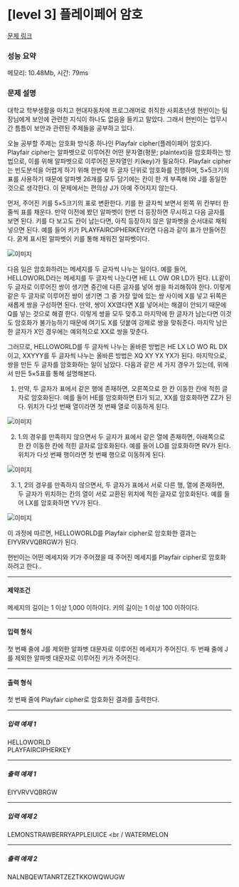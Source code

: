 # [level 3] 플레이페어 암호

[문제 링크](https://softeer.ai/practice/info.do?idx=1&eid=804)

### 성능 요약

메모리: 10.48Mb, 시간: 79ms

### 문제 설명

<p>대학교 학부생활을 마치고 현대자동차에 프로그래머로 취직한 사회초년생 현빈이는 팀장님에게 보안에 관련한 지식이 하나도 없음을 들키고 말았다. 그래서 현빈이는 업무시간 틈틈이 보안과 관련된 주제들을 공부하고 있다.

오늘 공부할 주제는 암호화 방식중 하나인 Playfair cipher(플레이페어 암호)다. Playfair cipher는 알파벳으로 이루어진 어떤 문자열(평문; plaintext)을 암호화하는 방법으로, 이를 위해 알파벳으로 이루어진 문자열인 키(key)가 필요하다. Playfair cipher는 빈도분석을 어렵게 하기 위해 한번에 두 글자 단위로 암호화를 진행하며, 5×5크기의 표를 사용하기 때문에 알파벳 26개를 모두 담기에는 칸이 한 개 부족해 I와 J를 동일한 것으로 생각한다. 이 문제에서는 편의상 J가 아예 주어지지 않는다.

먼저, 주어진 키를 5×5크기의 표로 변환한다. 키를 한 글자씩 보면서 왼쪽 위 칸부터 한줄씩 표를 채운다. 만약 이전에 봤던 알파벳이 한번 더 등장하면 무시하고 다음 글자를 보면 된다. 키를 다 보고도 칸이 남는다면, 아직 등장하지 않은 알파벳을 순서대로 채워넣으면 된다. 예를 들어 키가 PLAYFAIRCIPHERKEY라면 다음과 같이 표가 만들어진다. 굵게 표시된 알파벳이 키를 통해 채워진 알파벳이다.

![이미지](https://softeer.ai/upload/2021/12/20211217_173746926_52835.png)

다음 일은 암호화하려는 메세지를 두 글자씩 나누는 일이다. 예를 들어, HELLOWORLD라는 메세지를 두 글자씩 나눈다면 HE LL OW OR LD가 된다. LL같이 두 글자로 이루어진 쌍이 생기면 중간에 다른 글자를 넣어 쌍을 파괴해줘야 한다. 이렇게 같은 두 글자로 이루어진 쌍이 생기면 그 중 가장 앞에 있는 쌍 사이에 X를 넣고 뒤쪽은 새롭게 쌍을 구성하면 된다. 만약, 쌍이 XX였다면 X를 넣어서는 해결이 안되기 때문에 Q를 넣는 것으로 해결 한다. 이렇게 쌍을 모두 맞추고 마지막에 한 글자가 남는다면 이것도 암호화가 불가능하기 때문에 여기도 X를 덧붙여 강제로 쌍을 맞춰준다. 마지막 남은 한 글자가 X인 경우에는 예외적으로 XX로 쌍을 맞춘다.

그러므로, HELLOWORLD를 두 글자씩 나누는 올바른 방법은 HE LX LO WO RL DX이고, XXYYY를 두 글자씩 나누는 올바른 방법은 XQ XY YX YX가 된다. 마지막으로, 쌍을 만든 두 글자를 암호화하는 일이 남았다. 다음과 같은 세 가지 경우가 있는데, 위에서 만든 5×5표를 통해 설명해본다.

1. 만약, 두 글자가 표에서 같은 행에 존재하면, 오른쪽으로 한 칸 이동한 칸에 적힌 글자로 암호화된다. 예를 들어 HE를 암호화하면 EI가 되고, XX를 암호화하면 ZZ가 된다. 위치가 다섯 번째 열이라면 첫 번째 열로 이동하게 된다.

![이미지](https://softeer.ai/upload/2021/12/20211217_174122154_84160.png)

2. 1.의 경우를 만족하지 않으면서 두 글자가 표에서 같은 열에 존재하면, 아래쪽으로 한 칸 이동한 칸에 적힌 글자로 암호화된다. 예를 들어 LO를 암호화하면 RV가 된다. 위치가 다섯 번째 행이라면 첫 번째 행으로 이동하게 된다.

![이미지](https://softeer.ai/upload/2021/12/20211217_174255968_61302.png)

3. 1, 2의 경우를 만족하지 않으면서, 두 글자가 표에서 서로 다른 행, 열에 존재하면, 두 글자가 위치하는 칸의 열이 서로 교환된 위치에 적힌 글자로 암호화된다. 예를 들어 LX를 암호화하면 YV가 된다.

![이미지](https://softeer.ai/upload/2021/12/20211217_174318391_49786.png)

이 과정에 따르면, HELLOWORLD를 Playfair cipher로 암호화한 결과는 EIYVRVVQBRGW가 된다.

현빈이는 어떤 메세지와 키가 주어졌을 때 주어진 메세지를 Playfair cipher로 암호화하려고 한다..</p>

---

#### 제약조건

메세지의 길이는 1 이상 1,000 이하이다.
키의 길이는 1 이상 100 이하이다.

---

#### 입력 형식

첫 번째 줄에 J를 제외한 알파벳 대문자로 이루어진 메세지가 주어진다.
두 번째 줄에 J를 제외한 알파벳 대문자로 이루어진 키가 주어진다.

---

#### 출력 형식

첫 번째 줄에 Playfair cipher로 암호화된 결과를 출력한다.

---

##### 입력 예제 1

HELLOWORLD <br />
PLAYFAIRCIPHERKEY

---

##### 출력 예제 1

EIYVRVVQBRGW

---

##### 입력 예제 2

LEMONSTRAWBERRYAPPLEIUICE <br /
WATERMELON

---

##### 출력 예제 2

NALNBQEWTANRTZEZTKKOWQWUGW
